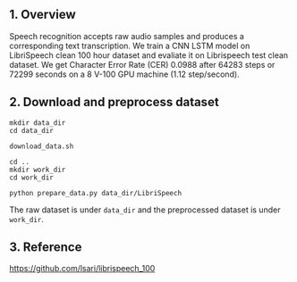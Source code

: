 ## 1. Overview

Speech recognition accepts raw audio samples and produces a corresponding text
transcription. We train a CNN LSTM model on LibriSpeech clean 100 hour dataset
and evaliate it on Librispeech test clean dataset. We get Character Error Rate
(CER) 0.0988 after 64283 steps or 72299 seconds on a 8 V-100 GPU machine (1.12
step/second).

## 2. Download and preprocess dataset

```
mkdir data_dir
cd data_dir

download_data.sh

cd ..
mkdir work_dir
cd work_dir

python prepare_data.py data_dir/LibriSpeech
```

The raw dataset is under `data_dir` and the preprocessed dataset is under
`work_dir`.

## 3. Reference

https://github.com/lsari/librispeech_100

